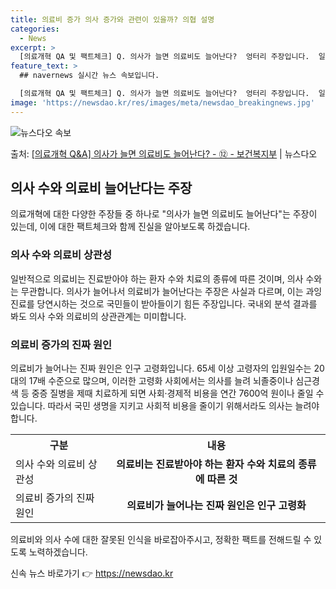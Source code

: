 ```yaml
---
title: 의료비 증가 의사 증가와 관련이 있을까? 의협 설명
categories:
  - News
excerpt: >
  [의료개혁 QA 및 팩트체크] Q. 의사가 늘면 의료비도 늘어난다?  엉터리 주장입니다.  일반적으로 의료비…
feature_text: >
  ## navernews 실시간 뉴스 속보입니다.

  [의료개혁 QA 및 팩트체크] Q. 의사가 늘면 의료비도 늘어난다?  엉터리 주장입니다.  일반적으로 의료비…
image: 'https://newsdao.kr/res/images/meta/newsdao_breakingnews.jpg'
---
```


![뉴스다오 속보](https://newsdao.kr/res/images/meta/newsdao_breakingnews.jpg)

<p>출처: <a href="https://newsdao.kr/3449" rel="dofollow">[의료개혁 Q&A] 의사가 늘면 의료비도 늘어난다? - ⑫ - 보건복지부</a> | 뉴스다오</p>

<h2 data-ke-size="size26">의사 수와 의료비 늘어난다는 주장</h2>
<p data-ke-size="size16">의료개혁에 대한 다양한 주장들 중 하나로 "의사가 늘면 의료비도 늘어난다"는 주장이 있는데, 이에 대한 팩트체크와 함께 진실을 알아보도록 하겠습니다.</p>

<h3>의사 수와 의료비 상관성</h3>
<p data-ke-size="size16">일반적으로 의료비는 진료받아야 하는 환자 수와 치료의 종류에 따른 것이며, 의사 수와는 무관합니다. 의사가 늘어나서 의료비가 늘어난다는 주장은 사실과 다르며, 이는 과잉진료를 당연시하는 것으로 국민들이 받아들이기 힘든 주장입니다. 국내외 분석 결과를 봐도 의사 수와 의료비의 상관관계는 미미합니다. </p>

<h3>의료비 증가의 진짜 원인</h3>
<p data-ke-size="size16">의료비가 늘어나는 진짜 원인은 인구 고령화입니다. 65세 이상 고령자의 입원일수는 20대의 17배 수준으로 많으며, 이러한 고령화 사회에서는 의사를 늘려 뇌졸중이나 심근경색 등 중증 질병을 제때 치료하게 되면 사회·경제적 비용을 연간 7600억 원이나 줄일 수 있습니다. 따라서 국민 생명을 지키고 사회적 비용을 줄이기 위해서라도 의사는 늘려야 합니다.</p>

<table>
	<tr>
		<th>구분</th>
		<th>내용</th>
	</tr>
	<tr>
		<td>의사 수와 의료비 상관성</td>
		<td style="text-align: center; height: 17px;"><b>의료비는 진료받아야 하는 환자 수와 치료의 종류에 따른 것</b></td>
	</tr>
	<tr>
		<td>의료비 증가의 진짜 원인</td>
		<td style="text-align: center; height: 17px;"><b>의료비가 늘어나는 진짜 원인은 인구 고령화</b></td>
	</tr>
</table>

<p data-ke-size="size16">의료비와 의사 수에 대한 잘못된 인식을 바로잡아주시고, 정확한 팩트를 전해드릴 수 있도록 노력하겠습니다. </p>
 

신속 뉴스 바로가기 👉 <a href="https://newsdao.kr" rel="dofollow">https://newsdao.kr</a>


